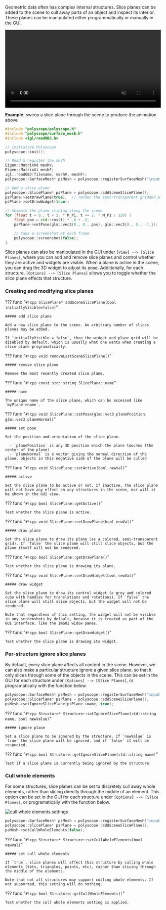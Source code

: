 Geometric data often has complex internal structures. Slice planes can be added to the scene to cull away parts of an object and inspect its interior. These planes can be manipulated either programmatically or manually in the GUI.

<video width=100% autoplay muted loop>
  <source src="/media/movies/slice_slide.mp4" type="video/mp4">
  Your browser does not support the video tag.
</video>


**Example**: sweep a slice plane through the scene to produce the animation above

```cpp
#include "polyscope/polyscope.h"
#include "polyscope/surface_mesh.h"
#include <igl/readOBJ.h>

// Initialize Polyscope
polyscope::init();

// Read & register the mesh
Eigen::MatrixXd meshV;
Eigen::MatrixXi meshF;
igl::readOBJ(filename, meshV, meshF);
polyscope::SurfaceMesh* psMesh = polyscope::registerSurfaceMesh("input mesh", meshV, meshF);

// Add a slice plane
polyscope::SlicePlane* psPlane = polyscope::addSceneSlicePlane();
psPlane->setDrawPlane(true);  // render the semi-transparent gridded plane
psPlane->setDrawWidget(true);

// Animate the plane sliding along the scene
for (float t = 0.; t < 2. * M_PI; t += 2. * M_PI / 120) {
    float pos = std::cos(t) * .8 + .2;
    psPlane->setPose(glm::vec3{0., 0., pos}, glm::vec3{0., 0., -1.});

    // Take a screenshot at each frame
    polyscope::screenshot(false);
}
```

Slice planes can also be manipulated in the GUI under `[View] --> [Slice Planes]`, where you can add and remove slice planes and control whether they are active and widgets are visible. When a plane is active in the scene, you can drag the 3D widget to adjust its pose. Additionally, for each structure, `[Options] --> [Slice Planes]` allows you to toggle whether the slice plane effects that structure.


### Creating and modifying slice planes

??? func "`#!cpp SlicePlane* addSceneSlicePlane(bool initiallyVisible=false)`"
    
    ##### add slice plane
    
    Add a new slice plane to the scene. An arbitrary number of slices planes may be added.

    If `initiallyVisible = false`, then the widget and plane grid will be disabled by default, which is usually what one wants when creating a slice plane programatically.


??? func "`#!cpp void removeLastSceneSlicePlane()`"
    
    ##### remove slice plane
    
    Remove the most recently created slice plane.


??? func "`#!cpp const std::string SlicePlane::name`"
    
    ##### name

    The unique name of the slice plane, which can be accessed like `myPlane->name`.

??? func "`#!cpp void SlicePlane::setPose(glm::vec3 planePosition, glm::vec3 planeNormal)`"
    
    ##### set pose

    Set the position and orientation of the slice plane.

      - `planePosition` is any 3D position which the plane touches (the center of the plane)
      - `planeNormal` is a vector giving the normal direction of the plane, objects in this negative side of the plane will be culled
    

??? func "`#!cpp void SlicePlane::setActive(bool newVal)`"
    
    ##### active
 
    Set the slice plane to be active or not. If inactive, the slice plane will not have any effect on any structures in the scene, nor will it be shown in the GUI view.


??? func "`#!cpp bool SlicePlane::getActive()`"
    
    Test whether the slice plane is active.


??? func "`#!cpp void SlicePlane::setDrawPlane(bool newVal)`"
    
    ##### draw plane
    
    Set the slice plane to draw its plane (as a colored, semi-transparent grid). If `false` the slice plane will still slice objects, but the plane itself will not be rendered.


??? func "`#!cpp bool SlicePlane::getDrawPlane()`"
    
    Test whether the slice plane is drawing its plane.


??? func "`#!cpp void SlicePlane::setDrawWidget(bool newVal)`"
    
    ##### draw widget
    
    Set the slice plane to draw its control widget (a grey and colored cube with handles for translations and rotations). If `false` the slice plane will still slice objects, but the widget will not be rendered.

    Note that regardless of this setting, the widget will not be visible in any screenshots by default, because it is treated as part of the GUI interface, like the ImGUI widow panes.


??? func "`#!cpp bool SlicePlane::getDrawWidget()`"
    
    Test whether the slice plane is drawing its widget.


### Per-structure ignore slice planes

By default, every slice plane affects all content in the scene. However, we can also make a particular structure ignore a given slice plane, so that it only slices through some of the objects in the scene. This can be set in the GUI for each structure under `[Options] --> [Slice Planes]`, or programatically with the function below.

```cpp
polyscope::SurfaceMesh* psMesh = polyscope::registerSurfaceMesh("input mesh", meshV, meshF);
polyscope::SlicePlane* psPlane = polyscope::addSceneSlicePlane();
psMesh->setIgnoreSlicePlane(psPlane->name, true);
```

??? func "`#!cpp Structure* Structure::setIgnoreSlicePlane(std::string name, bool newValue)`"
    
    ##### ignore plane
    
    Set a slice plane to be ignored by the structure. If `newValue` is `true` the slice plane will be ignored, and if `false` it will be respected.

??? func "`#!cpp bool Structure::getIgnoreSlicePlane(std::string name)`"

    Test if a slice plane is currently being ignored by the structure.

### Cull whole elements

For some structures, slice planes can be set to discretely cull away whole elements, rather than slicing directly through the middle of an element.  This option can be set in the GUI for each structure under `[Options] --> [Slice Planes]`, or programatically with the function below.

![cull whole elements settings]({{url.prefix}}/media/cull_whole_elements.png)

```cpp
polyscope::SurfaceMesh* psMesh = polyscope::registerSurfaceMesh("input mesh", meshV, meshF);
polyscope::SlicePlane* psPlane = polyscope::addSceneSlicePlane();
psMesh->setCullWholeElements(false);
```

??? func "`#!cpp Structure* Structure::setCullWholeElements(bool newVal)`"
    
    ##### set cull whole elements

    If `true`, slice planes will affect this structure by culling whole elements (tets, triangles, points, etc), rather than slicing through the middle of the elements.

    Note that not all structures may support culling whole elements. If not supported, this setting will do nothing.

??? func "`#!cpp bool Structure::getCullWholeElements()`"

    Test whether the cull whole elements setting is applied.


